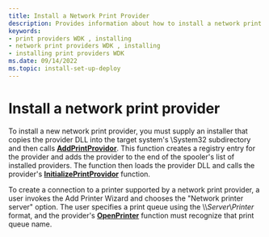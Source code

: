 ```yaml
---
title: Install a Network Print Provider
description: Provides information about how to install a network print provider.
keywords:
- print providers WDK , installing
- network print providers WDK , installing
- installing print providers WDK
ms.date: 09/14/2022
ms.topic: install-set-up-deploy
---
```


# Install a network print provider

To install a new network print provider, you must supply an installer that copies the provider DLL into the target system's \\System32 subdirectory and then calls [**AddPrintProvidor**](/windows/win32/printdocs/addprintprovidor). This function creates a registry entry for the provider and adds the provider to the end of the spooler's list of installed providers. The function then loads the provider DLL and calls the provider's [**InitializePrintProvidor**](/windows-hardware/drivers/ddi/winsplp/nf-winsplp-initializeprintprovidor) function.

To create a connection to a printer supported by a network print provider, a user invokes the Add Printer Wizard and chooses the "Network printer server" option. The user specifies a print queue using the \\\\*Server*\\*Printer* format, and the provider's [**OpenPrinter**](/windows/win32/printdocs/openprinter) function must recognize that print queue name.
